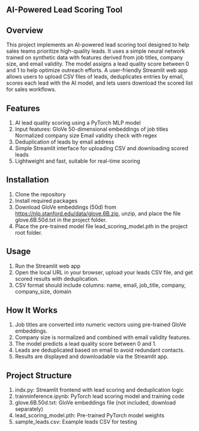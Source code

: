 ## AI-Powered Lead Scoring Tool

## Overview
This project implements an AI-powered lead scoring tool designed to help sales teams prioritize high-quality leads. It uses a simple neural network trained on synthetic data with features derived from job titles, company size, and email validity. The model assigns a lead quality score between 0 and 1 to help optimize outreach efforts.
A user-friendly Streamlit web app allows users to upload CSV files of leads, deduplicates entries by email, scores each lead with the AI model, and lets users download the scored list for sales workflows.

## Features
1. AI lead quality scoring using a PyTorch MLP model
2. Input features:
  GloVe 50-dimensional embeddings of job titles
  Normalized company size
  Email validity check with regex
3. Deduplication of leads by email address
4. Simple Streamlit interface for uploading CSV and downloading scored leads
5. Lightweight and fast, suitable for real-time scoring

## Installation
1.	Clone the repository
2.	Install required packages
3.	Download GloVe embeddings (50d) from https://nlp.stanford.edu/data/glove.6B.zip, unzip, and place the file glove.6B.50d.txt in the project folder.
4.	Place the pre-trained model file lead_scoring_model.pth in the project root folder.

## Usage
1. Run the Streamlit web app
2. Open the local URL in your browser, upload your leads CSV file, and get scored results with deduplication.
3. CSV format should include columns:
    name, email, job_title, company, company_size, domain

## How It Works
1.	Job titles are converted into numeric vectors using pre-trained GloVe embeddings.
2.	Company size is normalized and combined with email validity features.
3.	The model predicts a lead quality score between 0 and 1.
4.	Leads are deduplicated based on email to avoid redundant contacts.
5.	Results are displayed and downloadable via the Streamlit app.

## Project Structure
1. indx.py: Streamlit frontend with lead scoring and deduplication logic
2. trainninference.ipynb: PyTorch lead scoring model and training code
3. glove.6B.50d.txt: GloVe embeddings file (not included, download separately)
4. lead_scoring_model.pth: Pre-trained PyTorch model weights
5. sample_leads.csv: Example leads CSV for testing
